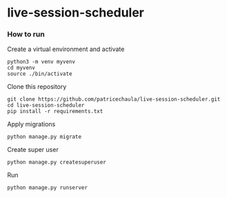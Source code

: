 # live-session-scheduler

### How to run

Create a virtual environment and activate 

```
python3 -m venv myvenv
cd myvenv 
source ./bin/activate
```

Clone this repository

```
git clone https://github.com/patricechaula/live-session-scheduler.git
cd live-session-scheduler
pip install -r requirements.txt
```

Apply migrations
```
python manage.py migrate
```

Create super user
```
python manage.py createsuperuser
```

Run

```
python manage.py runserver
```


